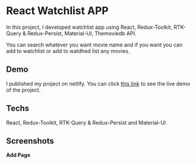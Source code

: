 # React Watchlist APP

In this project, I developed watchlist app using React, Redux-Toolkit, RTK-Query & Redux-Persist, Material-UI, Themoviedb API.

You can search whatever you want movie name and if you want you can add to watchlist or add to watdhed list any movies.

## Demo

I published my project on netlify. You can click [this link](https://movie-api-app-demo.netlify.app/)
to see the live demo of the project.

## Techs

React, Redux-Toolkit, RTK-Query & Redux-Persist and Material-UI

## Screenshots

**Add Page**

<!-- ![App Screenshot](https://github.com/ramazandogna/movie-api-app/blob/main/src/assets/images/add-page.png)

**Watchlist**

![App Screenshot](https://github.com/ramazandogna/movie-api-app/blob/main/src/assets/images/add-page.png)
